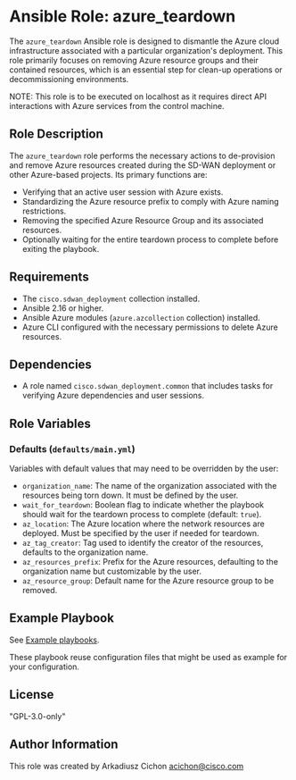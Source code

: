 # Ansible Role: azure_teardown

The `azure_teardown` Ansible role is designed to dismantle the Azure cloud infrastructure associated with a particular organization's deployment. This role primarily focuses on removing Azure resource groups and their contained resources, which is an essential step for clean-up operations or decommissioning environments.

NOTE: This role is to be executed on localhost as it requires direct API interactions with Azure services from the control machine.

## Role Description

The `azure_teardown` role performs the necessary actions to de-provision and remove Azure resources created during the SD-WAN deployment or other Azure-based projects. Its primary functions are:

- Verifying that an active user session with Azure exists.
- Standardizing the Azure resource prefix to comply with Azure naming restrictions.
- Removing the specified Azure Resource Group and its associated resources.
- Optionally waiting for the entire teardown process to complete before exiting the playbook.

## Requirements

- The `cisco.sdwan_deployment` collection installed.
- Ansible 2.16 or higher.
- Ansible Azure modules (`azure.azcollection` collection) installed.
- Azure CLI configured with the necessary permissions to delete Azure resources.

## Dependencies

- A role named `cisco.sdwan_deployment.common` that includes tasks for verifying Azure dependencies and user sessions.

## Role Variables

### Defaults (`defaults/main.yml`)

Variables with default values that may need to be overridden by the user:

- `organization_name`: The name of the organization associated with the resources being torn down. It must be defined by the user.
- `wait_for_teardown`: Boolean flag to indicate whether the playbook should wait for the teardown process to complete (default: `true`).
- `az_location`: The Azure location where the network resources are deployed. Must be specified by the user if needed for teardown.
- `az_tag_creator`: Tag used to identify the creator of the resources, defaults to the organization name.
- `az_resources_prefix`: Prefix for the Azure resources, defaulting to the organization name but customizable by the user.
- `az_resource_group`: Default name for the Azure resource group to be removed.

## Example Playbook

See [Example playbooks](https://github.com/cisco-open/ansible-collection-sdwan-deployment/tree/main/playbooks).

These playbook reuse configuration files that might be used as example for your configuration.

## License

"GPL-3.0-only"

## Author Information

This role was created by Arkadiusz Cichon <acichon@cisco.com>
